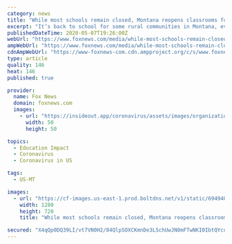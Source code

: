 ```yaml
---
category: news
title: "While most schools remain closed, Montana reopens classrooms for some students"
excerpt: "It’s back to school for some rural communities in Montana, even though the official school year is almost over."
publishedDateTime: 2020-05-07T19:26:00Z
webUrl: "https://www.foxnews.com/media/while-most-schools-remain-closed-montana-reopens-classrooms-for-some-students"
ampWebUrl: "https://www.foxnews.com/media/while-most-schools-remain-closed-montana-reopens-classrooms-for-some-students.amp"
cdnAmpWebUrl: "https://www-foxnews-com.cdn.ampproject.org/c/s/www.foxnews.com/media/while-most-schools-remain-closed-montana-reopens-classrooms-for-some-students.amp"
type: article
quality: 146
heat: 146
published: true

provider:
  name: Fox News
  domain: foxnews.com
  images:
    - url: "https://insideout.app/coronavirus/assets/images/organizations/foxnews.com-50x50.jpg"
      width: 50
      height: 50

topics:
  - Education Impact
  - Coronavirus
  - Coronavirus in US

tags:
  - US-MT

images:
  - url: "https://cf-images.us-east-1.prod.boltdns.net/v1/static/694940094001/5142963b-6666-4ebd-8e1c-06953f1a2a35/c459a7cc-1e00-4faf-bc46-4238d63d23d4/1280x720/match/image.jpg"
    width: 1280
    height: 720
    title: "While most schools remain closed, Montana reopens classrooms for some students"

secured: "X4qQp0DQ39LI/vt7VN0H2/84QlpSOXCKmnDe3LSchUwJN0mFTwNKI0IbtQYcuSVnmQV1FYapB1qGCA8iD0/yJl0VV7eyAi3xEZMoE47lI8Qy8RUSXdDnc9A6K6h85VPLL/t031e9WiYa7pnhRXgRZNF/px4EmMBg95eb7okkiImOUf+PtRp6SeN3oFEoGPnqI9Jpr80sn0Gln6+epbVNoBjajdQvuZ+18zpaQB8DvdXqEZ9W55sjZOpUThrhzOoy/Zmkx1pfRuvXK/OE7+C5Dv2jszD5sJsl+PetI4FM71x+RwHdNY0FTvzf29Pa0nZagSy5waP9nnbJGLATq1TtJCIaJym24Lo27HovxTH8UyYbFP5MVgrt/gRrgzc10rOvE50Jk+zo56Ggm7vohJBlp/7Zjj9HrrtgEhQsTNen8WSMSWAe3gwhGZzszOv5nv78OCvLlFZyyiaYYSNTiGTjZjPUuMpT7RYqGwv+XL56re4=;dUDFlUiZiWrz9qyOKOgp6A=="
---
```


